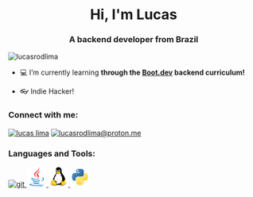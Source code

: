 <h1 align="center">Hi, I'm Lucas</h1>
<h3 align="center">A backend developer from Brazil</h3>

<p align="left"> <img src="https://komarev.com/ghpvc/?username=lucasrodlima&label=Profile%20views&color=0e75b6&style=flat" alt="lucasrodlima" /> </p>

- 💻 I’m currently learning **through the [Boot.dev](https://boot.dev/) backend curriculum!**

- 👓 Indie Hacker!

<h3 align="left">Connect with me:</h3>
<p align="left">
<a href="https://linkedin.com/in/lucasrodlima" target="blank"><img align="center" src="https://raw.githubusercontent.com/rahuldkjain/github-profile-readme-generator/master/src/images/icons/Social/linked-in-alt.svg" alt="lucas lima" height="30" width="40" /></a>
<a href="mailto:lucasrodlima@proton.me" target="blank"><img align="center" src="https://img.shields.io/badge/proton%20mail-6D4AFF?style=for-the-badge&logo=protonmail&logoColor=white" alt="lucasrodlima@proton.me" height="30" width="120" /></a>
</p>

<h3 align="left">Languages and Tools:</h3>
<p align="left"> <a href="https://git-scm.com/" target="_blank" rel="noreferrer"> <img src="https://www.vectorlogo.zone/logos/git-scm/git-scm-icon.svg" alt="git" width="40" height="40"/> </a> <a href="https://www.java.com" target="_blank" rel="noreferrer"> <img src="https://raw.githubusercontent.com/devicons/devicon/master/icons/java/java-original.svg" alt="java" width="40" height="40"/> </a> <a href="https://www.linux.org/" target="_blank" rel="noreferrer"> <img src="https://raw.githubusercontent.com/devicons/devicon/master/icons/linux/linux-original.svg" alt="linux" width="40" height="40"/> </a> <a href="https://www.python.org" target="_blank" rel="noreferrer"> <img src="https://raw.githubusercontent.com/devicons/devicon/master/icons/python/python-original.svg" alt="python" width="40" height="40"/> </a> </p>
